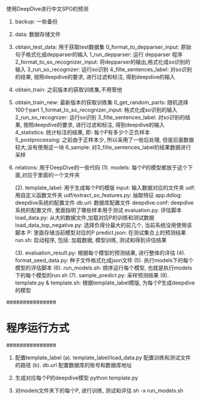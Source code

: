 使用DeepDive进行中文SPO的预测

1. backup: 一些备份

2. data: 数据存储文件

3. obtain_test_data: 用于获取test数据集
    0_format_to_depparser_input: 原始句子格式化成depparser的输入
    1_run_depparser: 运行 depparser 程序
    2_format_to_so_recognizer_input: 将depparser的输出,格式化成so识别的输入
    3_run_so_recognizer: 运行so识别
    4_filte_sentences_label: 对so识别的结果, 按照deepdive的要求, 进行过滤和标注, 得到deepdive的输入

4. obtain_train: 之前版本的获取训练集,不用管他

5. obtain_train_new: 最新版本的获取训练集
    0_get_random_parts: 随机选择100个part
    1_format_to_so_recognizer_input: 格式化成so识别的输入
    2_run_so_recognizer: 运行so识别
    3_filte_sentences_label: 对so识别的结果, 按照deepdive的要求, 进行过滤和标注, 得到deepdive的输入
    4_statistics: 统计标注的结果, 即: 每个P有多少个正负样本
    5_postprocessing: 之前由于正样本少, 所以采用了一些后处理, 但是后面数据较大,没有使用这一块
    6_sample: 对3_filte_sentences_label的结果数据进行采样

6. relations: 用于DeepDive的一些代码
    (1). models: 每个P的模型都放于这个下面,对应于里面的一个文件夹

    (2). template_label: 用于生成每个P的模版
        input: 输入数据对应的文件夹
        udf: 用自定义函数文件夹
        udf/extract_so_features.py: 抽取特征
        app.ddlog: deepdive系统的配置文件
        db.url: 数据库配置文件
        deepdive.conf: deepdive系统的配置文件, 里面指明了哪些样本用于测试
        evaluation.py: 评估脚本
        load_data.py: 从大的数据文件,加载对应P的训练和测试数据
        load_data_top_negative.py: 选择负得分最大的前几个, 当前系统没用使用该脚本
        P: 里面存储当前模型对应的P
        predict.json: 在测试集合上的预测结果
        run.sh: 启动程序, 包括: 加载数据, 模型训练, 测试和得到评估结果

    (3). evaluation_result.py: 根据每个模型的预测结果, 进行整体的评估
    (4). format_seed_data.py: 种子文件格式化成json文件
    (5). 执行models下的每个模型的评估脚本
    (6). run_models.sh: 顺序运行每个模型, 也就是执行models下的每个模型的run.sh
    (7). sample_predict.py: 采样预测结果
    (8). template.py & template.sh: 根据template_label模版, 为每个P生成deepdive的模型


###############
# 程序运行方式
###############

1. 配置template_label
    (a). template_label/load_data.py
        配置训练和测试文件的路径
    (b). db.url
        配置数据库的账号和数据库地址

2. 生成对应每个P的deepdive模型
    python template.py

3. 对models文件夹下的每个P, 进行训练, 测试和评估
    sh -x run_models.sh




